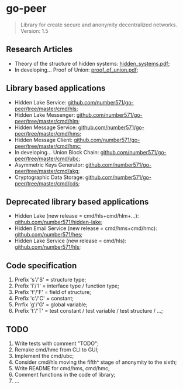 # go-peer
> Library for create secure and anonymity decentralized networks. Version: 1.5

## Research Articles
* Theory of the structure of hidden systems: [hidden_systems.pdf](https://github.com/number571/go-peer/blob/master/docs/hidden_systems.pdf "TSHS");
* In developing... Proof of Union: [proof_of_union.pdf](https://github.com/number571/go-peer/blob/master/docs/proof_of_union.pdf "POU");

## Library based applications
* Hidden Lake Service: [github.com/number571/go-peer/tree/master/cmd/hls](https://github.com/number571/go-peer/tree/master/cmd/hls "HLS");
* Hidden Lake Messenger: [github.com/number571/go-peer/tree/master/cmd/hlm](https://github.com/number571/go-peer/tree/master/cmd/hlm "HLM");
* Hidden Message Service: [github.com/number571/go-peer/tree/master/cmd/hms](https://github.com/number571/go-peer/tree/master/cmd/hms "HMS");
* Hidden Message Client: [github.com/number571/go-peer/tree/master/cmd/hmc](https://github.com/number571/go-peer/tree/master/cmd/hmc "HMC");
* In developing... Union Block Chain: [github.com/number571/go-peer/tree/master/cmd/ubc](https://github.com/number571/go-peer/tree/master/cmd/ubc "UBC");
* Asymmetric Keys Generator: [github.com/number571/go-peer/tree/master/cmd/akg](https://github.com/number571/go-peer/tree/master/cmd/akg "AKG");
* Cryptographic Data Storage: [github.com/number571/go-peer/tree/master/cmd/cds](https://github.com/number571/go-peer/tree/master/cmd/cds "CDS");

## Deprecated library based applications
* Hidden Lake (new release = cmd/hls+cmd/hlm+...): [github.com/number571/hidden-lake](https://github.com/number571/hidden-lake "HL");
* Hidden Email Service (new release = cmd/hms+cmd/hmc): [github.com/number571/hes](https://github.com/number571/hes "HES");
* Hidden Lake Service (new release = cmd/hls): [github.com/number571/hls](https://github.com/number571/hls "HLS");

## Code specification
1. Prefix 's'/'S' = structure type;
2. Prefix 'i'/'I' = interface type / function type;
3. Prefix 'f'/'F' = field of structure;
4. Prefix 'c'/'C' = constant;
5. Prrfix 'g'/'G' = global variable;
6. Prefix 't'/'T' = test constant / test variable / test structure / ...;

## TODO
1. Write tests with comment "TODO";
2. Remake cmd/hmc from CLI to GUI;
3. Implement the cmd/ubc;
4. Consider cmd/hls moving the fifth^ stage of anonymity to the sixth;
5. Write README for cmd/hms, cmd/hmc;
6. Comment functions in the code of library;
7. ...
